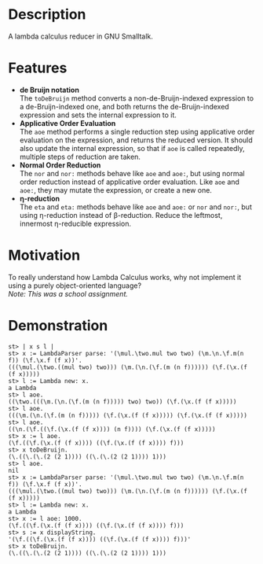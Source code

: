 # Description
A lambda calculus reducer in GNU Smalltalk.

# Features
* **de Bruijn notation**\
The `toDeBruijn` method converts a non-de-Bruijn-indexed expression to a de-Bruijn-indexed one, and both
returns the de-Bruijn-indexed expression and sets the internal expression to it.
* **Applicative Order Evaluation**\
The `aoe` method performs a single reduction step using applicative order evaluation on the expression, and
returns the reduced version. It should also update the internal expression, so that if `aoe` is called repeatedly,
multiple steps of reduction are taken.
* **Normal Order Reduction**\
The `nor` and `nor:` methods behave like `aoe` and `aoe:`, but using normal order reduction instead of applicative
order evaluation. Like `aoe` and `aoe:`, they may mutate the expression, or create a new one.
* **η-reduction**\
The `eta` and `eta:` methods behave like `aoe` and `aoe:` or `nor` and `nor:`, but using η-reduction instead of β-reduction.
Reduce the leftmost, innermost η-reducible expression.

# Motivation
To really understand how Lambda Calculus works, why not implement it using a purely object-oriented language?\
*Note: This was a school assignment.*

# Demonstration
```
st> | x s l |
st> x := LambdaParser parse: '(\mul.\two.mul two two) (\m.\n.\f.m(n f)) (\f.\x.f (f x))'.
(((\mul.(\two.((mul two) two))) (\m.(\n.(\f.(m (n f)))))) (\f.(\x.(f (f x)))))
st> l := Lambda new: x.
a Lambda
st> l aoe.
((\two.(((\m.(\n.(\f.(m (n f))))) two) two)) (\f.(\x.(f (f x)))))
st> l aoe.
(((\m.(\n.(\f.(m (n f))))) (\f.(\x.(f (f x))))) (\f.(\x.(f (f x)))))
st> l aoe.
((\n.(\f.((\f.(\x.(f (f x)))) (n f)))) (\f.(\x.(f (f x)))))
st> x := l aoe.
(\f.((\f.(\x.(f (f x)))) ((\f.(\x.(f (f x)))) f)))
st> x toDeBruijn.
(\.((\.(\.(2 (2 1)))) ((\.(\.(2 (2 1)))) 1)))
st> l aoe.
nil
st> x := LambdaParser parse: '(\mul.\two.mul two two) (\m.\n.\f.m(n f)) (\f.\x.f (f x))'.
(((\mul.(\two.((mul two) two))) (\m.(\n.(\f.(m (n f)))))) (\f.(\x.(f (f x)))))
st> l := Lambda new: x.
a Lambda
st> x := l aoe: 1000.
(\f.((\f.(\x.(f (f x)))) ((\f.(\x.(f (f x)))) f)))
st> s := x displayString.
'(\f.((\f.(\x.(f (f x)))) ((\f.(\x.(f (f x)))) f)))'
st> x toDeBruijn.
(\.((\.(\.(2 (2 1)))) ((\.(\.(2 (2 1)))) 1)))
```
